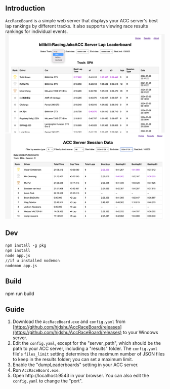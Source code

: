 ## Introduction
`AccRaceBoard` is a simple web server that displays your ACC server's best lap rankings by different tracks. It also supports viewing race results rankings for individual events.
![example](example.jpg)
![example2](example2.jpg)

## Dev
```
npm install -g pkg
npm install
node app.js
//if u installed nodemon
nodemon app.js
```
## Build 
npm run build

## Guide
1. Download the `AccRaceBoard.exe` and `config.yaml` from [https://github.com/hjdshu/AccRaceBoard/releases](https://github.com/hjdshu/AccRaceBoard/releases) to your Windows server.
2. Edit the `config.yaml`, except for the "server_path", which should be the path to your ACC server, including a "results" folder. The `config.yaml` file's `files_limit` setting determines the maximum number of JSON files to keep in the results folder; you can set a maximum limit.
3. Enable the "dumpLeaderboards" setting in your ACC server.
4. Run `AccRaceBoard.exe`.
5. Open http://localhost:9543 in your browser. You can also edit the `config.yaml` to change the "port".

